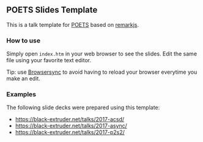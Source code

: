 ## POETS Slides Template

This is a talk template for [POETS](https://poets-project.org) based on
[remarkjs](https://github.com/gnab/remark).

### How to use

Simply open `index.htm` in your web browser to see the slides. Edit the same
file using your favorite text editor.

Tip: use [Browsersync](https://browsersync.io) to avoid having to reload your
browser everytime you make an edit.

### Examples

The following slide decks were prepared using this template:

- https://black-extruder.net/talks/2017-acsd/
- https://black-extruder.net/talks/2017-async/
- https://black-extruder.net/talks/2017-p2s2/
